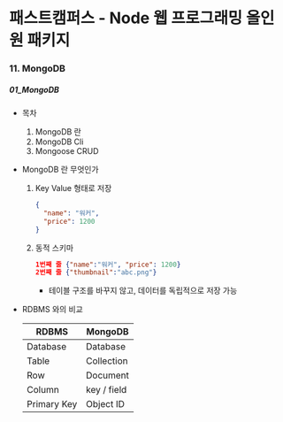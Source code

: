 # 패스트캠퍼스 - Node 웹 프로그래밍 올인원 패키지

### 11. MongoDB

##### 01_MongoDB

* 목차
  1. MongoDB 란
  2. MongoDB Cli
  3. Mongoose CRUD



* MongoDB 란 무엇인가

  1. Key Value 형태로 저장

     ```json
     {
       "name": "워커",
       "price": 1200
     }
     ```

  2. 동적 스키마

     ```json
     1번째 줄 {"name":"워커", "price": 1200}
     2번째 줄 {"thumbnail":"abc.png"}
     ```

     * 테이블 구조를 바꾸지 않고, 데이터를 독립적으로 저장 가능



* RDBMS 와의 비교

  | RDBMS       | MongoDB     |
  | ----------- | ----------- |
  | Database    | Database    |
  | Table       | Collection  |
  | Row         | Document    |
  | Column      | key / field |
  | Primary Key | Object ID   |





